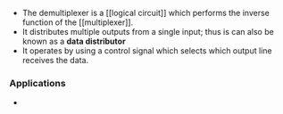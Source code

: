 - The demultiplexer is a [[logical circuit]] which performs the inverse function of the [[multiplexer]].
- It distributes multiple outputs from a single input; thus is can also be known as a **data distributor**
- It operates by using a control signal which selects which output line receives the data.

### Applications
- 